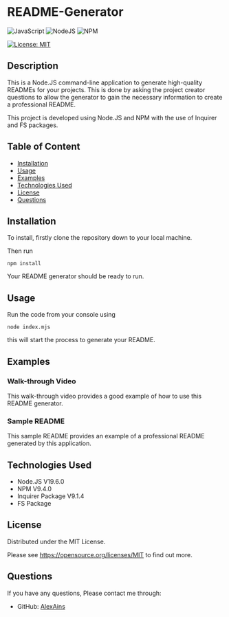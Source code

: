 # README-Generator

![JavaScript](https://img.shields.io/badge/javascript-%23323330.svg?style=for-the-badge&logo=javascript&logoColor=%23F7DF1E) ![NodeJS](https://img.shields.io/badge/node.js-6DA55F?style=for-the-badge&logo=node.js&logoColor=white) ![NPM](https://img.shields.io/badge/NPM-%23CB3837.svg?style=for-the-badge&logo=npm&logoColor=white) 

[![License: MIT](https://img.shields.io/badge/License-MIT-yellow.svg)](https://opensource.org/licenses/MIT)

## Description
This is a Node.JS command-line application to generate high-quality READMEs for your projects.
This is done by asking the project creator questions to allow the generator to gain the necessary information to create a professional README.

This project is developed using Node.JS and NPM with the use of Inquirer and FS packages.

## Table of Content
* [Installation](#installation)
* [Usage](#usage)
* [Examples](#examples)
* [Technologies Used](#technologies-used)
* [License](#license)
* [Questions](#questions)

## Installation
To install, firstly clone the repository down to your local machine.

Then run 
```
npm install
```
Your README generator should be ready to run.

## Usage
Run the code from your console using
```
node index.mjs
```
this will start the process to generate your README.

## Examples

### Walk-through Video
This walk-through video provides a good example of how to use this README generator.

### Sample README
This sample README provides an example of a professional README generated by this application.

## Technologies Used
* Node.JS V19.6.0
* NPM V9.4.0
* Inquirer Package V9.1.4
* FS Package

## License
Distributed under the MIT License.

Please see https://opensource.org/licenses/MIT to find out more.

## Questions
If you have any questions, Please contact me through:
* GitHub: [AlexAins](https://github.com/AlexAins)